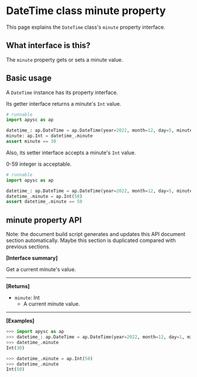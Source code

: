 # DateTime class minute property

This page explains the `DateTime` class's `minute` property interface.

## What interface is this?

The `minute` property gets or sets a minute value.

## Basic usage

A `DateTime` instance has its property interface.

Its getter interface returns a minute's `Int` value.

```py
# runnable
import apysc as ap

datetime_: ap.DateTime = ap.DateTime(year=2022, month=12, day=5, minute=30)
minute: ap.Int = datetime_.minute
assert minute == 30
```

Also, its setter interface accepts a minute's `Int` value.

0-59 integer is acceptable.

```py
# runnable
import apysc as ap

datetime_: ap.DateTime = ap.DateTime(year=2022, month=12, day=5, minute=30)
datetime_.minute = ap.Int(50)
assert datetime_.minute == 50
```

## minute property API

<!-- Docstring: apysc._time.datetime_.DateTime.minute -->

<span class="inconspicuous-txt">Note: the document build script generates and updates this API document section automatically. Maybe this section is duplicated compared with previous sections.</span>

**[Interface summary]**

Get a current minute's value.<hr>

**[Returns]**

- `minute`: Int
  - A current minute value.

<hr>

**[Examples]**

```py
>>> import apysc as ap
>>> datetime_: ap.DateTime = ap.DateTime(year=2022, month=12, day=1, minute=30)
>>> datetime_.minute
Int(30)

>>> datetime_.minute = ap.Int(50)
>>> datetime_.minute
Int(50)
```